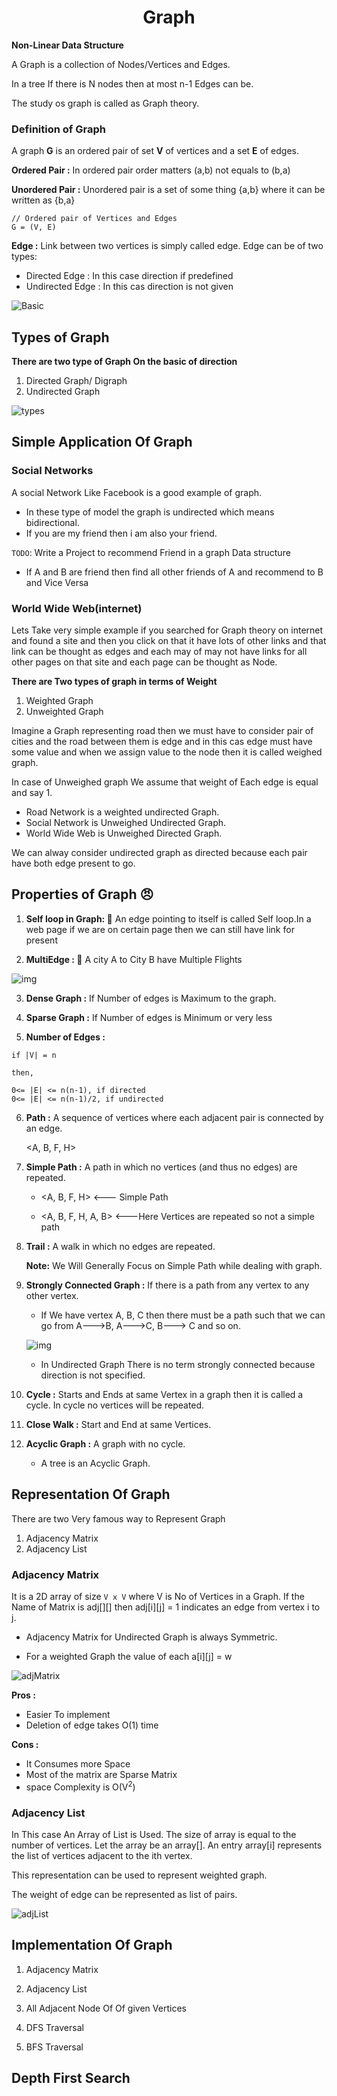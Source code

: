 <h1><center>Graph</center></h1>

**Non-Linear Data Structure**

A Graph is a collection of Nodes/Vertices and Edges.

In a tree If there is N nodes then at most n-1 Edges can be.

The study os graph is called as Graph theory.

### Definition of Graph

A graph **G** is an ordered pair of set **V** of vertices and a set **E** of edges.

**Ordered Pair :** In ordered pair order matters (a,b) not equals to (b,a)

**Unordered Pair :** Unordered pair is a set of some thing {a,b} where it can be written as {b,a}

```
// Ordered pair of Vertices and Edges
G = (V, E)
```

**Edge :** Link between two vertices is simply called edge. Edge can be of two types:

- Directed Edge : In this case direction if predefined
- Undirected Edge : In this cas direction is not given

![Basic](./img/basic1.svg)

## Types of Graph

**There are two type of Graph On the basic of direction**

1. Directed Graph/ Digraph
2. Undirected Graph

![types](./img/types.svg)

## Simple Application Of Graph

### Social Networks

A social Network Like Facebook is a good example of graph.

- In these type of model the graph is undirected which means bidirectional.
- If you are my friend then i am also your friend.

`TODO`: Write a Project to recommend Friend in a graph Data structure

- If A and B are friend then find all other friends of A and recommend to B and Vice Versa

### World Wide Web(internet)

Lets Take very simple example if you searched for Graph theory on internet and found a site and then you click on that it have lots of other links and that link can be thought as edges and each may of may not have links for all other pages on that site and each page can be thought as Node.

**There are Two types of graph in terms of Weight**

1. Weighted Graph
2. Unweighted Graph

Imagine a Graph representing road then we must have to consider pair of cities and the road between them is edge and in this cas edge must have some value and when we assign value to the node then it is called weighed graph.

In case of Unweighed graph We assume that weight of Each edge is equal and say 1.

- Road Network is a weighted undirected Graph.
- Social Network is Unweighed Undirected Graph.
- World Wide Web is Unweighed Directed Graph.

We can alway consider undirected graph as directed because each pair have both edge present to go.

## Properties of Graph 😠

1. **Self loop in Graph: 💱** An edge pointing to itself is called Self loop.In a web page if we are on certain page then we can still have link for present

2. **MultiEdge : 🥵** A city A to City B have Multiple Flights

![img](https://citricks.net/wp-content/uploads/Directed-Graph.png)

3. **Dense Graph :** If Number of edges is Maximum to the graph.

4. **Sparse Graph :** If Number of edges is Minimum or very less

5. **Number of Edges :**

```
if |V| = n

then,

0<= |E| <= n(n-1), if directed
0<= |E| <= n(n-1)/2, if undirected
```

6. **Path :** A sequence of vertices where each adjacent pair is connected by an edge.

   <A, B, F, H>

7. **Simple Path :** A path in which no vertices (and thus no edges) are repeated.

   - <A, B, F, H> <--- Simple Path

   - <A, B, F, H, A, B> <---Here Vertices are repeated so not a simple path

8. **Trail :** A walk in which no edges are repeated.

   **Note:** We Will Generally Focus on Simple Path while dealing with graph.

9. **Strongly Connected Graph :** If there is a path from any vertex to any other vertex.

   - If We have vertex A, B, C then there must be a path such that we can go from A--->B, A--->C, B---> C and so on.

   ![img](https://www.researchgate.net/profile/Luigi-Laura/publication/262250795/figure/fig4/AS:668857060569112@1536479358912/a-A-strongly-connected-graph-G-V-E-b-Edge-5-2-is-not-a-strong-bridge-while.png)

   - In Undirected Graph There is no term strongly connected because direction is not specified.

10. **Cycle :** Starts and Ends at same Vertex in a graph then it is called a cycle. In cycle no vertices will be repeated.

11. **Close Walk :** Start and End at same Vertices.

12. **Acyclic Graph :** A graph with no cycle.
    - A tree is an Acyclic Graph.

## Representation Of Graph

There are two Very famous way to Represent Graph

1. Adjacency Matrix
2. Adjacency List

### Adjacency Matrix

It is a 2D array of size `V x V` where V is No of Vertices in a Graph. If the Name of Matrix is adj[][] then adj[i][j] = 1 indicates an edge from vertex i to j.

- Adjacency Matrix for Undirected Graph is always Symmetric.

- For a weighted Graph the value of each a[i][j] = w

![adjMatrix](./img/adjmatrix.jpg)

**Pros :**

- Easier To implement
- Deletion of edge takes O(1) time

**Cons :**

- It Consumes more Space
- Most of the matrix are Sparse Matrix
- space Complexity is O(V<sup>2</sup>)

### Adjacency List

In This case An Array of List is Used. The size of array is equal to the number of vertices. Let the array be an array[]. An entry array[i] represents the list of vertices adjacent to the ith vertex.

This representation can be used to represent weighted graph.

The weight of edge can be represented as list of pairs.

![adjList](./img/adjlist.jpg)

## Implementation Of Graph

1. Adjacency Matrix

2. Adjacency List

3. All Adjacent Node Of Of given Vertices

4. DFS Traversal

5. BFS Traversal

## Depth First Search
